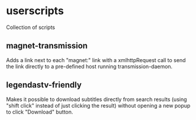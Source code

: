 userscripts
==========
Collection of scripts

magnet-transmission
-----
Adds a link next to each "magnet:" link with a xmlhttpRequest call to send the link directly to a pre-defined host running transmission-daemon.

legendastv-friendly
-----
Makes it possible to download subtitles directly from search results (using "shift click" instead of just clicking the result) without opening a new popup to click "Download" button.